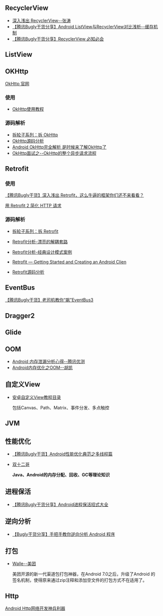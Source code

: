 ## RecyclerView

* [深入浅出 RecyclerView--张涛](https://www.kymjs.com/code/2016/07/10/01/)
* [【腾讯Bugly干货分享】Android ListView与RecyclerView对比浅析--缓存机制](http://blog.csdn.net/tencent_bugly/article/details/52981210)
* [【腾讯Bugly干货分享】RecyclerView 必知必会](http://blog.csdn.net/tencent_bugly/article/details/54287626)

## ListView



## OKHttp

[OkHttp 官网](http://square.github.io/okhttp/#examples)

### 使用

* [OkHttp使用教程](http://www.jcodecraeer.com/a/anzhuokaifa/androidkaifa/2015/0106/2275.html)

### 源码解析

* [拆轮子系列：拆 OkHttp](https://blog.piasy.com/2016/07/11/Understand-OkHttp/)
* [OkHttp源码分析](https://blog.fangjie.info/2017/03/05/OkHttp%E6%BA%90%E7%A0%81%E5%88%86%E6%9E%90/)
* [Android OkHttp完全解析 是时候来了解OkHttp了](http://blog.csdn.net/lmj623565791/article/details/47911083)
* [OkHttp面试之--OkHttp的整个异步请求流程](http://blog.csdn.net/zxm317122667/article/details/53202110)

## Retrofit

### 使用

[【腾讯Bugly干货】深入浅出 Retrofit，这么牛逼的框架你们还不来看看？](http://blog.csdn.net/tencent_bugly/article/details/51580627)

[用 Retrofit 2 简化 HTTP 请求](https://realm.io/cn/news/droidcon-jake-wharton-simple-http-retrofit-2/)

### 源码解析

* [拆轮子系列：拆 Retrofit](https://blog.piasy.com/2016/06/25/Understand-Retrofit/)


* [Retrofit分析-漂亮的解耦套路](http://www.jianshu.com/p/45cb536be2f4)


* [Retrofit分析-经典设计模式案例](http://www.jianshu.com/p/fb8d21978e38)


* [Retrofit — Getting Started and Creating an Android Clien](https://futurestud.io/tutorials/retrofit-getting-started-and-android-client)
* [Retrofit源码分析](https://blog.fangjie.info/2016/07/14/Retrofit%E6%BA%90%E7%A0%81%E5%88%86%E6%9E%90/)



## EventBus

[【腾讯Bugly干货】老司机教你“飙”EventBus3](http://blog.csdn.net/tencent_bugly/article/details/51354693)





## Dragger2



## Glide



## OOM

* [Android 内存泄漏分析心得--腾讯优测](http://blog.csdn.net/tencent_bugly/article/details/54668776)
* [Android内存优化之OOM--胡凯](http://hukai.me/android-performance-oom/)

## 自定义View

* [安卓自定义View教程目录](http://www.gcssloop.com/customview/CustomViewIndex)

  包括Canvas、Path、Matrix、事件分发、多点触控



## JVM



## 性能优化

* [【腾讯Bugly干货】Android性能优化典范之多线程篇](http://blog.csdn.net/tencent_bugly/article/details/51462650)

* [双十二哥](http://www.jianshu.com/u/fdb392adfbed)

  **Java、Android的内存分配、回收、GC等理论知识**

## 进程保活

* [【腾讯Bugly干货分享】Android进程保活招式大全](http://blog.csdn.net/tencent_bugly/article/details/52192423)

## 逆向分析

* [【Bugly干货分享】手把手教你逆向分析 Android 程序](http://blog.csdn.net/tencent_bugly/article/details/51424209)



## 打包

* [Walle--美团](https://github.com/Meituan-Dianping/walle)

  美团开源的新一代渠道包打包神器，在Android 7.0之后，升级了Android 的签名机制，使得原来通过zip注释和添加空文件的打包方式不在适用了。

## Http

[Android Http网络开发神兵利器](http://www.jianshu.com/p/84df0a40127c)













